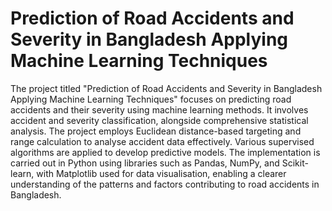 # Prediction of Road Accidents and Severity in Bangladesh Applying Machine Learning Techniques
The project titled "Prediction of Road Accidents and Severity in Bangladesh Applying Machine Learning Techniques" focuses on predicting road accidents and their severity using machine learning methods. It involves accident and severity classification, alongside comprehensive statistical analysis. The project employs Euclidean distance-based targeting and range calculation to analyse accident data effectively. Various supervised algorithms are applied to develop predictive models. The implementation is carried out in Python using libraries such as Pandas, NumPy, and Scikit-learn, with Matplotlib used for data visualisation, enabling a clearer understanding of the patterns and factors contributing to road accidents in Bangladesh.
